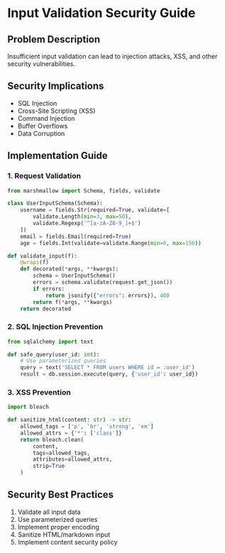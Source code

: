 # Input Validation Security Guide

## Problem Description
Insufficient input validation can lead to injection attacks, XSS, and other security vulnerabilities.

## Security Implications
- SQL Injection
- Cross-Site Scripting (XSS)
- Command Injection
- Buffer Overflows
- Data Corruption

## Implementation Guide

### 1. Request Validation
```python
from marshmallow import Schema, fields, validate

class UserInputSchema(Schema):
    username = fields.Str(required=True, validate=[
        validate.Length(min=3, max=50),
        validate.Regexp('^[a-zA-Z0-9_]+$')
    ])
    email = fields.Email(required=True)
    age = fields.Int(validate=validate.Range(min=0, max=150))

def validate_input(f):
    @wraps(f)
    def decorated(*args, **kwargs):
        schema = UserInputSchema()
        errors = schema.validate(request.get_json())
        if errors:
            return jsonify({"errors": errors}), 400
        return f(*args, **kwargs)
    return decorated
```

### 2. SQL Injection Prevention
```python
from sqlalchemy import text

def safe_query(user_id: int):
    # Use parameterized queries
    query = text('SELECT * FROM users WHERE id = :user_id')
    result = db.session.execute(query, {'user_id': user_id})
```

### 3. XSS Prevention
```python
import bleach

def sanitize_html(content: str) -> str:
    allowed_tags = ['p', 'br', 'strong', 'em']
    allowed_attrs = {'*': ['class']}
    return bleach.clean(
        content,
        tags=allowed_tags,
        attributes=allowed_attrs,
        strip=True
    )
```

## Security Best Practices
1. Validate all input data
2. Use parameterized queries
3. Implement proper encoding
4. Sanitize HTML/markdown input
5. Implement content security policy